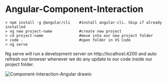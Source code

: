 # Angular-Component-Interaction

```
> npm install -g @angular/cli    #install angular-cli. Skip if already installed
> ng new project-name            #create new project
> cd project-name                #move into our new project folder
> code .                         #open folder in VS Code
> ng serve
```

Ng serve will run a development server on http://localhost:4200 and auto refresh our browser whenever we do any update to our code inside our project folder.
 
![Component-Interaction-Angular drawio](https://user-images.githubusercontent.com/71255183/192159463-0ebba241-4ea0-462d-9eaf-70c0609e8076.png)
